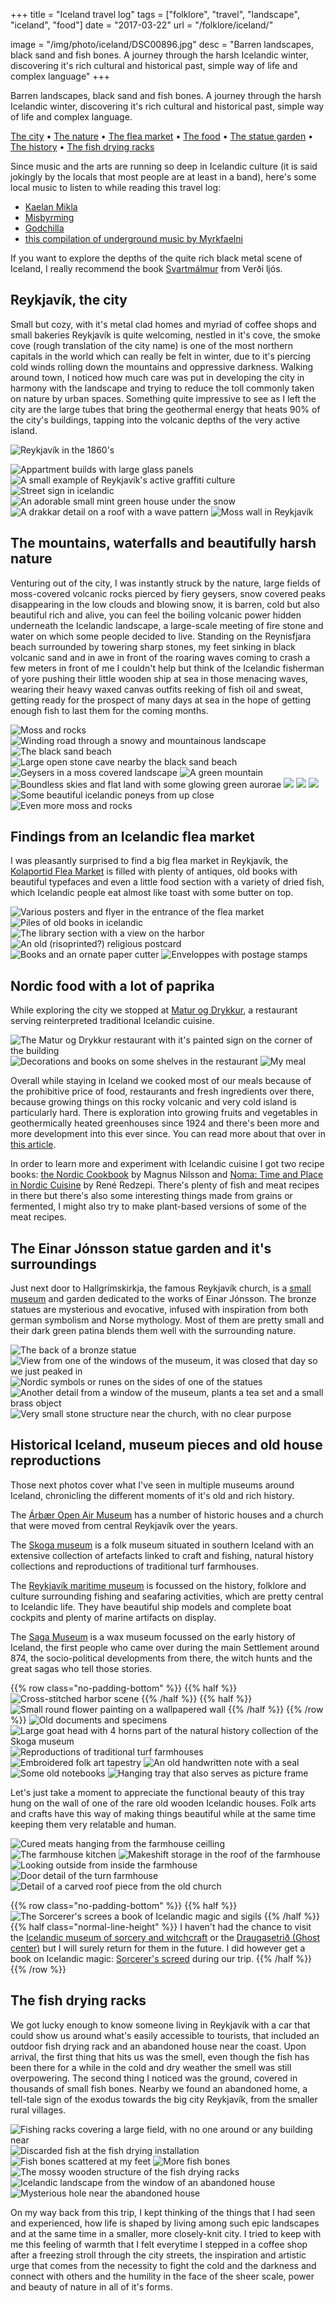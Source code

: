 +++
title = "Iceland travel log"
tags = ["folklore", "travel", "landscape", "iceland", "food"]
date = "2017-03-22"
url = "/folklore/iceland/"

image = "/img/photo/iceland/DSC00896.jpg"
desc = "Barren landscapes, black sand and fish bones. A journey through the harsh Icelandic winter, discovering it's rich cultural and historical past, simple way of life and complex language"
+++

Barren landscapes, black sand and fish bones. A journey through the harsh Icelandic winter, discovering it's rich cultural and historical past, simple way of life and complex language.

<div class="table-of-contents">

[The city](#Reykjavik-the-city) •
[The nature](#the-mountains-waterfalls-and-beautifully-harsh-nature) •
[The flea market](#findings-from-an-icelandic-flea-market) •
[The food](#nordic-food-with-a-lot-of-paprika) •
[The statue garden](#the-einar-jónsson-statue-garden-and-its-surroundings) •
[The history](#historical-iceland-museum-pieces-and-old-house-reproductions) •
[The fish drying racks](#the-fish-drying-racks)

</div>

Since music and the arts are running so deep in Icelandic culture (it is said jokingly by the locals that most people are at least in a band), here's some local music to listen to while reading this travel log:
- [Kaelan Mikla](https://kaelanmikla.bandcamp.com/)  
- [Misþyrming](https://misthyrming.bandcamp.com/)
- [Godchilla](https://godchilladoom.bandcamp.com/)
- [this compilation of underground music by Myrkfaelni](https://myrkfaelni.bandcamp.com/album/myrkf-lni-1-compilation)

If you want to explore the depths of the quite rich black metal scene of Iceland, I really recommend the book [Svartmálmur](https://shop.ditto-london.com/products/svartmalmur-icelandic-black-metal) from Verði ljós.

## Reykjavík, the city

Small but cozy, with it's metal clad homes and myriad of coffee shops and small bakeries Reykjavík is quite welcoming, nestled in it's cove, the smoke cove (rough translation of the city name) is one of the most northern capitals in the world which can really be felt in winter, due to it's piercing cold winds rolling down the mountains and oppressive darkness. Walking around town, I noticed how much care was put in developing the city in harmony with the landscape and trying to reduce the toll commonly taken on nature by urban spaces. Something quite impressive to see as I left the city are the large tubes that bring the geothermal energy that heats 90% of the city's buildings, tapping into the volcanic depths of the very active island.

![Reykjavík in the 1860's](/img/photo/iceland/reykjavik-1860s.jpg "Reykjavík in the 1860's - source wikipedia")

![Appartment builds with large glass panels](/img/photo/iceland/DSC00208.jpg "Appartment builds with large glass panels")
![A small example of Reykjavík's active graffiti culture](/img/photo/iceland/DSC00211.jpg "A small example of Reykjavík's active graffiti culture")
![Street sign in icelandic](/img/photo/iceland/DSC00212.jpg "Street sign in icelandic")
![An adorable small mint green house under the snow](/img/photo/iceland/DSC00257.jpg "An adorable small mint green house under the snow")
![A drakkar detail on a roof with a wave pattern](/img/photo/iceland/DSC00282.jpg "A drakkar detail on a roof with a wave pattern")
![Moss wall in Reykjavík](/img/photo/iceland/DSC00336.jpg "Moss wall in Reykjavík")

## The mountains, waterfalls and beautifully harsh nature

Venturing out of the city, I was instantly struck by the nature, large fields of moss-covered volcanic rocks pierced by fiery geysers, snow covered peaks disappearing in the low clouds and blowing snow, it is barren, cold but also beautiful rich and alive, you can feel the boiling volcanic power hidden underneath the Icelandic landscape, a large-scale meeting of fire stone and water on which some people decided to live. Standing on the Reynisfjara beach surrounded by towering sharp stones, my feet sinking in black volcanic sand and in awe in front of the roaring waves coming to crash a few meters in front of me I couldn't help but think of the Icelandic fisherman of yore pushing their little wooden ship at sea in those menacing waves, wearing their heavy waxed canvas outfits reeking of fish oil and sweat, getting ready for the prospect of many days at sea in the hope of getting enough fish to last them for the coming months.

![Moss and rocks](/img/photo/iceland/DSC00536.jpg "Moss and rocks")
![Winding road through a snowy and mountainous landscape](/img/photo/iceland/DSC00554.jpg "Winding road through a snowy and mountainous landscape")
![The black sand beach](/img/photo/iceland/DSC00759.jpg "The black sand beach")
![Large open stone cave nearby the black sand beach](/img/photo/iceland/DSC00727.jpg "Large open stone cave nearby the black sand beach")
![Geysers in a moss covered landscape](/img/photo/iceland/DSC00569.jpg "Geysers in a moss covered landscape")
![A green mountain](/img/photo/iceland/DSC00631.jpg "A green mountain")
![Boundless skies and flat land with some glowing green aurorae](/img/photo/iceland/DSC00677.jpg "Boundless skies and flat land with some glowing green aurorae")
![](/img/photo/iceland/DSC00892.jpg "")
![](/img/photo/iceland/DSC00896.jpg "")
![](/img/photo/iceland/DSC00897.jpg "")
![Some beautiful icelandic poneys from up close](/img/photo/iceland/DSC00598.jpg "Some beautiful icelandic poneys from up close")
![Even more moss and rocks](/img/photo/iceland/DSC00710.jpg "Even more moss and rocks")

## Findings from an Icelandic flea market

I was pleasantly surprised to find a big flea market in Reykjavík, the [Kolaportid Flea Market](https://kolaportid.is/) is filled with plenty of antiques, old books with beautiful typefaces and even a little food section with a variety of dried fish, which Icelandic people eat almost like toast with some butter on top.

![Various posters and flyer in the entrance of the flea market](/img/photo/iceland/DSC00278.jpg "Various posters and flyer in the entrance of the flea market")
![Piles of old books in icelandic](/img/photo/iceland/DSC00264.jpg "Piles of old books in icelandic")
![The library section with a view on the harbor](/img/photo/iceland/DSC00265.jpg "The library section with a view on the harbor")
![An old (risoprinted?) religious postcard](/img/photo/iceland/DSC00269.jpg "An old (risoprinted?) religious postcard")
![Books and an ornate paper cutter](/img/photo/iceland/DSC00272.jpg "Books and an ornate paper cutter")
![Enveloppes with postage stamps](/img/photo/iceland/iceland-letters.jpg "Enveloppes with postage stamps")

## Nordic food with a lot of paprika

While exploring the city we stopped at [Matur og Drykkur](https://en.maturogdrykkur.is/), a restaurant serving reinterpreted traditional Icelandic cuisine.

![The Matur og Drykkur restaurant with it's painted sign on the corner of the building](/img/photo/iceland/DSC00318.jpg "The Matur og Drykkur restaurant with it's painted sign on the corner of the building")
![Decorations and books on some shelves in the restaurant](/img/photo/iceland/DSC00319.jpg "Decorations and books on some shelves in the restaurant")
![My meal](/img/photo/iceland/DSC00323.jpg "My meal")

Overall while staying in Iceland we cooked most of our meals because of the prohibitive price of food, restaurants and fresh ingredients over there, because growing things on this rocky volcanic and very cold island is particularly hard. There is exploration into growing fruits and vegetables in geothermically heated greenhouses since 1924 and there's been more and more development into this ever since. You can read more about that over in [this article](https://blog.backtotheroots.com/2018/04/27/greenhouses-transformed-iceland/).

In order to learn more and experiment with Icelandic cuisine I got two recipe books: [the Nordic Cookbook](https://www.phaidon.com/store/food-cook/the-nordic-cookbook-9780714868721/) by Magnus Nilsson and [Noma: Time and Place in Nordic Cuisine](https://www.phaidon.com/store/food-cook/noma-9780714859033/) by René Redzepi. There's plenty of fish and meat recipes in there but there's also some interesting things made from grains or fermented, I might also try to make plant-based versions of some of the meat recipes.

## The Einar Jónsson statue garden and it's surroundings

Just next door to Hallgrímskirkja, the famous Reykjavík church, is a [small museum](http://www.lej.is/en/) and garden dedicated to the works of Einar Jónsson. The bronze statues are mysterious and evocative, infused with inspiration from both german symbolism and Norse mythology. Most of them are pretty small and their dark green patina blends them well with the surrounding nature.

![The back of a bronze statue](/img/photo/iceland/DSC00376.jpg "The back of a bronze statue")
![View from one of the windows of the museum, it was closed that day so we just peaked in](/img/photo/iceland/DSC00368.jpg "View from one of the windows of the museum, it was closed that day so we just peaked in")
![Nordic symbols or runes on the sides of one of the statues](/img/photo/iceland/DSC00373.jpg "Nordic symbols or runes on the sides of one of the statues")
![Another detail from a window of the museum, plants a tea set and a small brass object](/img/photo/iceland/DSC00372.jpg "Another detail from a window of the museum, plants a tea set and a small brass object")
![Very small stone structure near the church, with no clear purpose](/img/photo/iceland/DSC00378.jpg "Very small stone structure near the church, with no clear purpose")

## Historical Iceland, museum pieces and old house reproductions

Those next photos cover what I've seen in multiple museums around Iceland, chronicling the different moments of it's old and rich history.

The [Árbær Open Air Museum](https://Reykjavikcitymuseum.is/arbaer-open-air-museum) has a number of historic houses and a church that were moved from central Reykjavík over the years.

The [Skoga museum](https://www.skogasafn.is/) is a folk museum situated in southern Iceland with an extensive collection of artefacts linked to craft and fishing, natural history collections and reproductions of traditional turf farmhouses.

The [Reykjavík maritime museum](https://Reykjavikcitymuseum.is/Reykjavik-maritime-museum) is focussed on the history, folklore and culture surrounding fishing and seafaring activities, which are pretty central to Icelandic life. They have beautiful ship models and complete boat cockpits and plenty of marine artifacts on display.

The [Saga Museum](https://www.sagamuseum.is/) is a wax museum focussed on the early history of Iceland, the first people who came over during the main Settlement around 874, the socio-political developments from there, the witch hunts and the great sagas who tell those stories.

{{% row class="no-padding-bottom" %}}
{{% half %}}
![Cross-stitched harbor scene](/img/photo/iceland/DSC00315.jpg "Cross-stitched harbor scene")
{{% /half %}}
{{% half %}}
![Small round flower painting on a wallpapered wall](/img/photo/iceland/DSC00421.jpg "Small round flower painting on a wallpapered wall")
{{% /half %}}
{{% /row %}}
![Old documents and specimens](/img/photo/iceland/DSC00820.jpg "Old documents and specimens")
![Large goat head with 4 horns part of the natural history collection of the Skoga museum](/img/photo/iceland/DSC00810.jpg "Large goat head with 4 horns part of the natural history collection of the Skoga museum")
![Reproductions of traditional turf farmhouses](/img/photo/iceland/DSC00836.jpg "Reproductions of traditional turf farmhouses")
![Embroidered folk art tapestry](/img/photo/iceland/DSC00824.jpg "Embroidered folk art tapestry")
![An old handwritten note with a seal](/img/photo/iceland/DSC00856.jpg "An old handwritten note with a seal")
![Some old notebooks](/img/photo/iceland/DSC00406.jpg "Some old notebooks")
![Hanging tray that also serves as picture frame](/img/photo/iceland/DSC00418.jpg "Hanging tray that also serves as picture frame")

Let's just take a moment to appreciate the functional beauty of this tray hung on the wall of one of the rare old wooden Icelandic houses. Folk arts and crafts have this way of making things beautiful while at the same time keeping them very relatable and human.

![Cured meats hanging from the farmhouse ceilling](/img/photo/iceland/DSC00431.jpg "Cured meats hanging from the farmhouse ceilling")
![The farmhouse kitchen](/img/photo/iceland/DSC00434.jpg "The farmhouse kitchen")
![Makeshift storage in the roof of the farmhouse](/img/photo/iceland/DSC00860.jpg "Makeshift storage in the roof of the farmhouse")
![Looking outside from inside the farmhouse](/img/photo/iceland/DSC00867.jpg "Looking outside from inside the farmhouse")
![Door detail of the turn farmhouse](/img/photo/iceland/DSC00868.jpg "Door detail of the turn farmhouse")
![Detail of a carved roof piece from the old church](/img/photo/iceland/DSC00430.jpg "Detail of a carved roof piece from the old church")

{{% row class="no-padding-bottom" %}}
{{% half %}}
![The Sorcerer's screes a book of Icelandic magic and sigils](/img/photo/iceland/sorcerers-screed.jpg "The Sorcerer's screes a book of Icelandic magic and sigils")
{{% /half %}}
{{% half class="normal-line-height" %}}
I haven't had the chance to visit the [Icelandic museum of sorcery and witchcraft](https://galdrasyning.is/) or the [Draugasetrið (Ghost center)](https://www.draugasetrid.is/) but I will surely return for them in the future. I did however get a book on Icelandic magic: [Sorcerer's screed](https://www.icelandicmagic.com/products/sorcerers-screed) during our trip.
{{% /half %}}
{{% /row %}}

## The fish drying racks

We got lucky enough to know someone living in Reykjavík with a car that could show us around what's easily accessible to tourists, that included an outdoor fish drying rack and an abandoned house near the coast. Upon arrival, the first thing that hits us was the smell, even though the fish has been there for a while in the cold and dry weather the smell was still overpowering. The second thing I noticed was the ground, covered in thousands of small fish bones. Nearby we found an abandoned home, a tell-tale sign of the exodus towards the big city Reykjavík, from the smaller rural villages.

![Fishing racks covering a large field, with no one around or any building near](/img/photo/iceland/DSC00992.jpg "Fishing racks covering a large field, with no one around or any building near")
![Discarded fish at the fish drying installation](/img/photo/iceland/DSC00999.jpg "Discarded fish at the fish drying installation")
![Fish bones scattered at my feet](/img/photo/iceland/DSC00991.jpg "Fish bones scattered at my feet")
![More fish bones](/img/photo/iceland/DSC00984.jpg "More fish bones")
![The mossy wooden structure of the fish drying racks](/img/photo/iceland/DSC00990.jpg "The mossy wooden structure of the fish drying racks")
![Icelandic landscape from the window of an abandoned house](/img/photo/iceland/DSC01024.jpg "Icelandic landscape from the window of an abandoned house")
![Mysterious hole near the abandoned house](/img/photo/iceland/DSC01041.jpg "Mysterious hole near the abandoned house")

On my way back from this trip, I kept thinking of the things that I had seen and experienced, how life is shaped by living among such epic landscapes and at the same time in a smaller, more closely-knit city. I tried to keep with me this feeling of warmth that I felt everytime I stepped in a coffee shop after a freezing stroll through the city streets, the inspiration and artistic urge that comes from the necessity to fight the cold and the darkness and connect with others and the humility in the face of the sheer scale, power and beauty of nature in all of it's forms.
